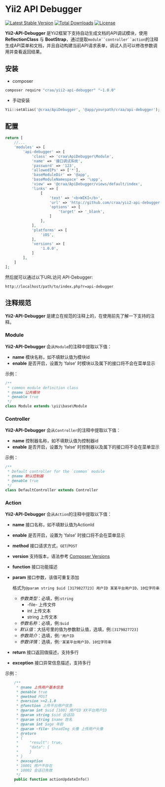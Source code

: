# Yii2 API Debugger

[![Latest Stable Version](https://poser.pugx.org/craa/yii2-api-debugger/v/stable)](https://packagist.org/packages/craa/yii2-api-debugger)
[![Total Downloads](https://poser.pugx.org/craa/yii2-api-debugger/downloads)](https://packagist.org/packages/craa/yii2-api-debugger)
[![License](https://poser.pugx.org/craa/yii2-api-debugger/license)](https://packagist.org/packages/craa/yii2-api-debugger)

**Yii2-API-Debugger** 是Yii2框架下支持自动生成文档的API调试模块，使用 **ReflectionClass** 与 **BootStrap**，通过提取`module``controller``action`的注释生成API菜单和文档，并且自动构建当前API请求表单，调试人员可以修改参数调用并查看返回结果。



## 安装

- composer
```bash
composer require "craa/yii2-api-debugger" "~1.0.0"
```

- 手动安装

```php
Yii::setAlias('@craa/ApiDebugger', '@app/yourpath/craa/api-debugger');
```
## 配置

```php
return [
    //...
    'modules' => [
        'api-debugger' => [
            'class' => 'craa\ApiDebugger\Module',
            'name' => '接口调试系统',
            'password' => '123',
            'allowedIPs' => ['*'],
            'baseModuleDir' => '@app',
            'baseModuleNamespace' => '\app',
            'view' => '@craa/ApiDebugger/views/default/index',
            'links' => [
                [
                    'text' => '<b>WIKI</b>',
                    'url' => 'http://github.com/craa/yii2-api-debugger',
                    'options' => [
                        'target' => '_blank',
                    ]
                ],
            ],
            'platforms' => [
                'iOS',
            ],
            'versions' => [
                '1.0.0',
            ]
        ],
    ]
];
```

然后就可以通过以下URL访问 API-Debugger:

```
http://localhost/path/to/index.php?r=api-debugger
```

## 注释规范
**Yii2-API-Debugger** 是建立在规范的注释上的，在使用前先了解一下支持的注释。

### Module
**Yii2-API-Debugger** 会从`Module`的注释中提取以下值：

- **name** 模块名称，如不填默认值为模块id
- **enable** 是否开启，设置为 'false' 时模块以及属下的接口将不会在菜单显示

示例：

```php
/**
 * common module definition class
 * @name 公共模块
 * @enable true
 */
class Module extends \yii\base\Module
```

### Controller
**Yii2-API-Debugger** 会从`Controller`的注释中提取以下值：

- **name** 控制器名称，如不填默认值为控制器id
- **enable** 是否开启，设置为 'false' 时控制器以及属下的接口将不会在菜单显示

示例：

```php
/**
 * Default controller for the `common` module
 * @name 默认控制器
 * @enable true
 */
class DefaultController extends Controller
```

### Action
**Yii2-API-Debugger** 会从`Action`的注释中提取以下值：

- **name** 接口名称，如不填默认值为ActionId
- **enable** 是否开启，设置为 'false' 时接口将不会在菜单显示
- **method** 接口请求方式，`GET`/`POST`
- **version** 支持版本，语法参考 [Composer Versions](https://getcomposer.org/doc/articles/versions.md)
- **function** 接口功能描述
- **param** 接口参数，该值可重复添加

    格式为`@param string $uid [3179827723] 用户ID 某某平台用户ID，10位字符串`
    - *参数类型*：必填，例:`string`
        - -file- 上传文件
        - int 上传文本
        - string 上传文本
    - *参数名称*：必填，例:`$uid`
    - *默认值*：大括号里的值为参数默认值，选填，例:`[3179827723]`
    - *参数简介*：选填，例:`'用户ID`
    - *参数详情*：选填，例:`'某某平台用户ID，10位字符串`


- **return** 接口返回值描述，支持多行
- **exception** 接口异常信息描述，支持多行

示例：

```php
    /**
     * @name 上传用户基本信息
     * @enable true
     * @method POST
     * @version >=2.1.0
     * @function 上传平台用户信息
     * @param int $uid [100] 用户ID XX平台用户ID
     * @param string $sid 会话ID
     * @param string $name 姓名
     * @param int $age 年龄 
     * @param -file- $headImg 头像 上传用户头像
     * @return
     * {
     *     "result": true,
     *     "data": {
     *     }
     * }
     * @exception
     * 10001 用户不存在
     * 10002 会话已失效
     */
    public function actionUpdateInfo()
```